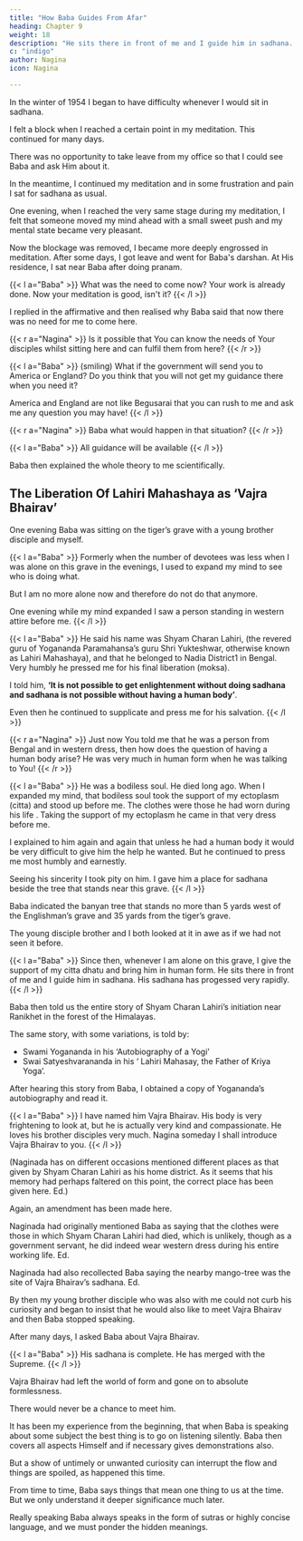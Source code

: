```yaml
---
title: "How Baba Guides From Afar"
heading: Chapter 9
weight: 18
description: "He sits there in front of me and I guide him in sadhana. His sadhana has progessed very rapidly"
c: "indigo"
author: Nagina
icon: Nagina

---
```



In the winter of 1954 I began to have difficulty whenever I would sit in sadhana.

I felt a block when I reached a certain point in my meditation. This continued for many days.

<!-- Although the stage I had reached was enjoyable, I was dissatisfied as my progress now felt blocked.  -->

There was no opportunity to take leave from my office so that I could see Baba and ask Him about it.

In the meantime, I continued my meditation and in some frustration and pain I sat for sadhana as usual.

One evening, when I reached the very same stage during my meditation, I felt that someone moved my mind ahead with a small sweet push and my mental state became very pleasant.

Now the blockage was removed, I became more deeply engrossed in meditation. After some days, I got leave and went for Baba's darshan. At His residence, I
sat near Baba after doing pranam.

<!-- Baba said, "" I did not follow. -->

{{< l a="Baba" >}}
What was the need to come now? Your work is already done. Now your meditation is good, isn't it?
{{< /l >}}

I replied in the affirmative and then realised why Baba said that now there was no need for me to come here.

{{< r a="Nagina" >}}
Is it possible that You can know the needs of Your disciples whilst sitting here and can fulfil them from here?
{{< /r >}}

<!-- Baba smiled a little at the naiveté of my question and said, You are in government service and it may be that " -->

{{< l a="Baba" >}}
(smiling) What if the government will send you to America or England? Do you think that you will not get my guidance there when you need it?

America and England are not like Begusarai that you can rush to me and ask me any question you may have!
{{< /l >}}

{{< r a="Nagina" >}}
Baba what would happen in that situation?
{{< /r >}}

{{< l a="Baba" >}}
All guidance will be available
{{< /l >}}

Baba then explained the whole theory to me scientifically.

<!-- For a beginner like myself in the world of sadhana, these things seemed amazing. But when I saw these things happening to me, wonder was converted into belief. 

It was the great grace of Baba that He was strengthening my faith. To remove my doubts Baba gave me the experience of His omniscience again and again. How kind and compassionate He is! -->


## The Liberation Of Lahiri Mahashaya  as ‘Vajra Bhairav’

One evening Baba was sitting on the tiger’s grave with a young brother disciple and myself.

{{< l a="Baba" >}}
Formerly when the number of devotees was less when I was alone on this grave in the evenings, I used to expand my mind to see who is doing what. 

But I am no more alone now and therefore do not do that anymore.

One evening while my mind expanded I saw a person standing in western attire before me. 
{{< /l >}}

{{< l a="Baba" >}}
He said his name was Shyam Charan Lahiri, (the revered guru of Yogananda Paramahansa’s guru Shri Yukteshwar, otherwise known as Lahiri Mahashaya), and that he belonged to Nadia District1 in Bengal. Very humbly he pressed me for his final liberation (moksa).

I told him, **‘It is not possible to get enlightenment without doing sadhana and sadhana is not possible without having a human body’**. 

Even then he continued to supplicate and press me for his salvation.
{{< /l >}}


{{< r a="Nagina" >}}
Just now You told me that he was a person from Bengal and in western dress, then how does the question of having a human body arise? He was very much in human form when he was talking to You!
{{< /r >}}

{{< l a="Baba" >}}
He was a bodiless soul. He died long ago. When I expanded my mind, that bodiless soul took the support of my ectoplasm (citta) and stood up before me. The clothes were those he had worn during his life . Taking the support of my ectoplasm he came in that very dress before me. 

I explained to him again and again that unless he had a human body it would be very difficult to give him the help he wanted. But he continued to press me most humbly and earnestly.

Seeing his sincerity I took pity on him. I gave him a place for sadhana beside the tree that stands near this grave.
{{< /l >}}


Baba indicated the banyan tree that stands no more than 5 yards west of the Englishman’s grave and 35 yards from the tiger’s grave. 

The young disciple brother and I both looked at it in awe as if we had not seen it before.


{{< l a="Baba" >}}
Since then, whenever I am alone on this grave, I give the support of my citta dhatu and bring him in human form. He sits there in front of me and I guide him in sadhana. His sadhana has progessed very rapidly.
{{< /l >}}


Baba then told us the entire story of Shyam Charan Lahiri’s initiation near Ranikhet in the forest of the Himalayas. 

The same story, with some variations, is told by:
- Swami Yogananda in his ‘Autobiography of a Yogi’
- Swai Satyeshvarananda in his ‘ Lahiri Mahasay, the Father of Kriya Yoga’. 

After hearing this story from Baba, I obtained a copy of Yogananda’s autobiography and read it.

{{< l a="Baba" >}}
I have named him Vajra Bhairav. His body is very frightening to look at, but he is actually very kind and compassionate. He loves his brother disciples very much. Nagina someday I shall introduce Vajra Bhairav to you.
{{< /l >}}


(Naginada has on different occasions mentioned different places as that given by Shyam Charan Lahiri as his home district. As it seems that his memory had perhaps faltered on this point, the correct place has been given here. Ed.)

Again, an amendment has been made here. 

Naginada had originally mentioned Baba as saying that the clothes were those in which Shyam Charan Lahiri had died, which is unlikely, though as a government servant, he did indeed wear western dress during his entire working life. Ed.


Naginada had also recollected Baba saying the nearby mango-tree was the site of Vajra Bhairav’s sadhana. Ed.

By then my young brother disciple who was also with me could not curb his curiosity and began to insist that he would also like to meet Vajra Bhairav and then Baba stopped speaking. 

<!-- After sometime he started another subject. -->

After many days, I asked Baba about Vajra Bhairav.

{{< l a="Baba" >}}
His sadhana is complete. He has merged with the Supreme.
{{< /l >}}


Vajra Bhairav had left the world of form and gone on to absolute formlessness.

There would never be a chance to meet him.

It has been my experience from the beginning, that when Baba is speaking about some subject the best thing is to go on listening silently. Baba then covers all aspects Himself and if necessary gives demonstrations also. 

But a show of untimely or unwanted curiosity can interrupt the flow and things are spoiled, as happened this time.

From time to time, Baba says things that mean one thing to us at the time. But we only understand it deeper significance much later.

Really speaking Baba always speaks in the form of sutras or highly concise language, and we must ponder the hidden meanings.

